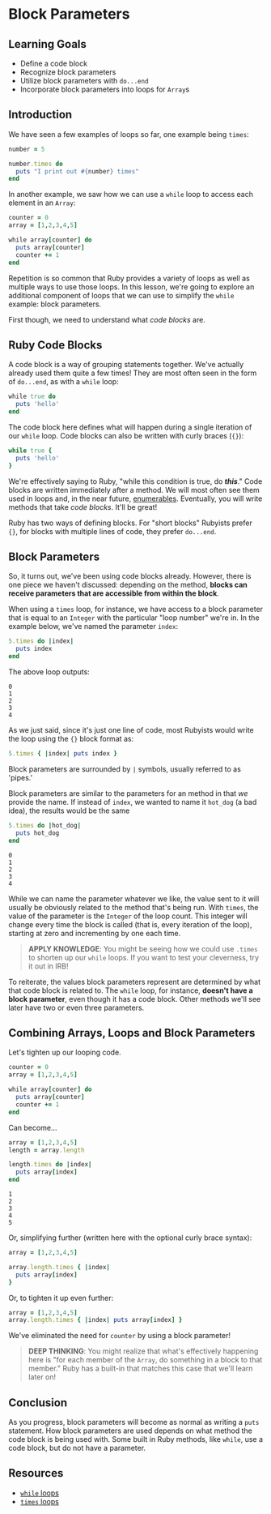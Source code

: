 # Block Parameters

## Learning Goals

- Define a code block
- Recognize block parameters
- Utilize block parameters with `do...end`
- Incorporate block parameters into loops for `Array`s

## Introduction

We have seen a few examples of loops so far, one example being `times`:

```ruby
number = 5

number.times do
  puts "I print out #{number} times"
end
```

In another example, we saw how we can use a `while` loop to access
each element in an `Array`:

```ruby
counter = 0
array = [1,2,3,4,5]

while array[counter] do
  puts array[counter]
  counter += 1
end
```

Repetition is so common that Ruby provides a variety of loops as well as
multiple ways to use those loops. In this lesson, we're going to explore an
additional component of loops that we can use to simplify the `while` example:
block parameters.

First though, we need to understand what _code blocks_ are.

## Ruby Code Blocks

A code block is a way of grouping statements together. We've actually already
used them quite a few times! They are most often seen in the form of `do...end`,
as with a `while` loop:

```ruby
while true do
  puts 'hello'
end
```

The code block here defines what will happen during a single iteration of our
`while` loop. Code blocks can also be written with curly braces (`{}`):

```ruby
while true {
  puts 'hello'
}
```

We're effectively saying to Ruby, "while this condition is true, do
**_this_**." Code blocks are written immediately after a method.  We will most
often see them used in loops and, in the near future, [enumerables][].
Eventually, you will write methods that take _code blocks_. It'll be great!

Ruby has two ways of defining blocks. For "short blocks" Rubyists prefer `{}`,
for blocks with multiple lines of code, they prefer `do...end`.

## Block Parameters

So, it turns out, we've been using code blocks already. However, there is one
piece we haven't discussed: depending on the method, **blocks can receive
parameters that are accessible from within the block**.

When using a `times` loop, for instance, we have access to a block parameter
that is equal to an `Integer` with the particular "loop number" we're in. In
the example below, we've named the parameter `index`:

```ruby
5.times do |index|
  puts index
end
```

The above loop outputs:

```text
0
1
2
3
4
```

As we just said, since it's just one line of code, most Rubyists would write
the loop using the `{}` block format as:

```ruby
5.times { |index| puts index }
```

Block parameters are surrounded by `|` symbols, usually referred to as 'pipes.'

Block parameters are similar to the parameters for an method in that _we_
provide the name. If instead of `index`, we wanted to name it `hot_dog` (a bad
idea), the results would be the same

```ruby
5.times do |hot_dog|
  puts hot_dog
end
```

```text
0
1
2
3
4
```

While we can name the parameter whatever we like, the value sent to it will
usually be obviously related to the method that's being run.  With `times`, the
value of the parameter is the `Integer` of the loop count. This integer will
change every time the block is called (that is, every iteration of the loop),
starting at zero and incrementing by one each time.

> **APPLY KNOWLEDGE**: You might be seeing how we could use `.times` to shorten
> up our `while` loops. If you want to test your cleverness, try it out in IRB!

To reiterate, the values block parameters represent are determined by what that
code block is related to. The `while` loop, for instance, **doesn't have a
block parameter**, even though it has a code block. Other methods we'll see later
have two or even three parameters.

## Combining Arrays, Loops and Block Parameters

Let's tighten up our looping code.

```ruby
counter = 0
array = [1,2,3,4,5]

while array[counter] do
  puts array[counter]
  counter += 1
end
```

Can become...

```ruby
array = [1,2,3,4,5]
length = array.length

length.times do |index|
  puts array[index]
end
```

```text
1
2
3
4
5
```

Or, simplifying further (written here with the optional curly brace syntax):

```ruby
array = [1,2,3,4,5]

array.length.times { |index|
  puts array[index]
}
```

Or, to tighten it up even further:

```ruby
array = [1,2,3,4,5]
array.length.times { |index| puts array[index] }
```

We've eliminated the need for `counter` by using a block parameter!

> **DEEP THINKING**: You might realize that what's effectively happening here
> is "for each member of the `Array`, do something in a block to that member."
> Ruby has a built-in that matches this case that we'll learn later on!

## Conclusion

As you progress, block parameters will become as normal as writing a `puts`
statement. How block parameters are used depends on what method the code block
is being used with. Some built in Ruby methods, like `while`, use a code block,
but do not have a parameter.

## Resources

- [`while` loops][while]
- [`times` loops][times]

[times]: https://ruby-doc.org/core-2.5.0/Integer.html#method-i-times
[while]: https://ruby-doc.org/core-2.5.0/doc/syntax/control_expressions_rdoc.html#label-while+Loop
[enumerables]: https://ruby-doc.org/core-2.6.2/Enumerable.html
